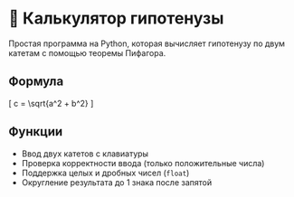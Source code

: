 # 📐 Калькулятор гипотенузы

Простая программа на Python, которая вычисляет гипотенузу по двум катетам с помощью теоремы Пифагора.

## Формула

\[
c = \sqrt{a^2 + b^2}
\]

## Функции

- Ввод двух катетов с клавиатуры
- Проверка корректности ввода (только положительные числа)
- Поддержка целых и дробных чисел (`float`)
- Округление результата до 1 знака после запятой
